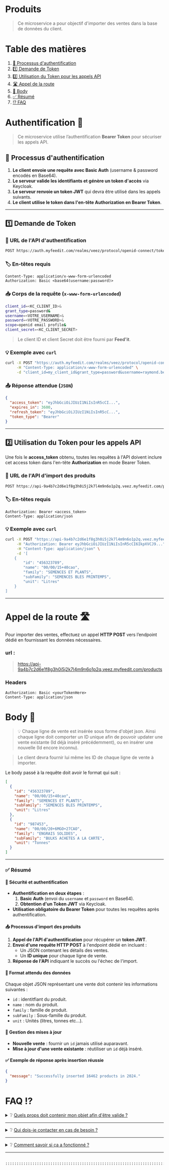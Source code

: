 # Produits

> Ce microservice a pour objectif d'importer des ventes dans la base de données du client.

# Table des matières

1. [🔄 Processus d'authentification](#processus-authentification)
2. [1️⃣ Demande de Token](#demande-token)
3. [2️⃣ Utilisation du Token pour les appels API](#utilisation-token)
4. [🛣️ Appel de la route](#appel-route)
5. [📖 Body](#body)
6. [✅ Résumé](#resume)
7. [⁉️ FAQ](#faq)

# Authentification 🪪

> Ce microservice utilise l’authentification **Bearer Token** pour sécuriser les appels API.

## 🔄 <a id="processus-authentification"></a> Processus d'authentification

1. **Le client envoie une requête avec Basic Auth** (username & password encodés en Base64).
2. **Le serveur valide les identifiants et génère un token d'accès** via Keycloak.
3. **Le serveur renvoie un token JWT** qui devra être utilisé dans les appels suivants.
4. **Le client utilise le token dans l'en-tête Authorization en Bearer Token**.

---

## 1️⃣ <a id="demande-token"></a> Demande de Token

### 📌 URL de l'API d'authentification

```sh
POST https://auth.myfeedit.com/realms/veez/protocol/openid-connect/token
```

### 🏷️ En-têtes requis

```http
Content-Type: application/x-www-form-urlencoded
Authorization: Basic <base64(username:password)>
```

### 📥 Corps de la requête (`x-www-form-urlencoded`)

```sh
client_id=<KC_CLIENT_ID>&
grant_type=password&
username=<VOTRE_USERNAME>&
password=<VOTRE_PASSWORD>&
scope=openid email profile&
client_secret=<KC_CLIENT_SECRET>
```

> Le client ID et client Secret doit être fourni par **Feed'it**.

### 💡 Exemple avec `curl`

```sh
curl -X POST "https://auth.myfeedit.com/realms/veez/protocol/openid-connect/token" \
     -H "Content-Type: application/x-www-form-urlencoded" \
     -d "client_id=my_client_id&grant_type=password&username=raymond.bechard&password=password123&scope=openid email profile&client_secret=my_client_secret"
```

### 📤 Réponse attendue (`JSON`)

```json
{
  "access_token": "eyJhbGciOiJIUzI1NiIsInR5cCI...",
  "expires_in": 3600,
  "refresh_token": "eyJhbGciOiJIUzI1NiIsInR5cC...",
  "token_type": "Bearer"
}
```

---

## 2️⃣ <a id="utilisation-token"></a> Utilisation du Token pour les appels API

Une fois le **access_token** obtenu, toutes les requêtes à l'API doivent inclure cet access token dans l'en-tête **Authorization** en mode Bearer Token.

### 📌 URL de l'API d'import des produits

```sh
POST https://api-9a4b7c2d6e1f8g3h0i5j2k7l4m9n6o1p2q.veez.myfeedit.com/products
```

### 🏷️ En-têtes requis

```http
Authorization: Bearer <access_token>
Content-Type: application/json
```

### 💡 Exemple avec `curl`

```sh
curl -X POST "https://api-9a4b7c2d6e1f8g3h0i5j2k7l4m9n6o1p2q.veez.myfeedit.com/products" \
     -H "Authorization: Bearer eyJhbGciOiJIUzI1NiIsInR5cCI6IkpXVCJ9..." \
     -H "Content-Type: application/json" \
     -d '[
	{
		"id": "456323789",
		"name": "00/00/15+40cao",
		"family": "SEMENCES ET PLANTS",
		"subFamily": "SEMENCES BLES PRINTEMPS",
		"unit": "Litres"
	}
]
```

---

# <a id="appel-route"></a> Appel de la route 🛣️

Pour importer des ventes, effectuez un appel **HTTP POST** vers l’endpoint dédié en fournissant les données nécessaires.

### url :

> https://api-9a4b7c2d6e1f8g3h0i5j2k7l4m9n6o1p2q.veez.myfeedit.com/products

### Headers

```http
Authorization: Basic <yourTokenHere>
Content-Type: application/json
```

# <a id="body"></a> Body 📖

> 💡 Chaque ligne de vente est insérée sous forme d'objet json. Ainsi chaque ligne doit comporter un ID unique afin de pouvoir updater une vente existante (Id déjà inséré précédemment), ou en insérer une nouvelle (Id encore inconnu).

> Le client devra fournir lui même les ID de chaque ligne de vente à importer.

Le body passé à la requête doit avoir le format qui suit :

```json
[
  {
    "id": "456323789",
    "name": "00/00/15+40cao",
    "family": "SEMENCES ET PLANTS",
    "subFamily": "SEMENCES BLES PRINTEMPS",
    "unit": "Litres"
  },
  {
    "id": "987453",
    "name": "00/00/20+6MGO+27CAO",
    "family": "ENGRAIS SOLIDES",
    "subFamily": "BULKS ACHETES A LA CARTE",
    "unit": "Tonnes"
  }
]
```

---

### ✅ <a id="resume"></a> Résumé

#### 🔐 Sécurité et authentification

- **Authentification en deux étapes** :
  1. **Basic Auth** (envoi du `username` et `password` en Base64).
  2. **Obtention d'un Token JWT** via Keycloak.
- **Utilisation obligatoire du Bearer Token** pour toutes les requêtes après authentification.

#### 📤 Processus d'import des produits

1. **Appel de l'API d'authentification** pour récupérer un **token JWT**.
2. **Envoi d'une requête HTTP POST** à l'endpoint dédié en incluant :
   - Un JSON contenant les détails des ventes.
   - Un **ID unique** pour chaque ligne de vente.
3. **Réponse de l'API** indiquant le succès ou l'échec de l'import.

#### 📌 Format attendu des données

Chaque objet JSON représentant une vente doit contenir les informations suivantes :

- `id` : identitfiant du produit.
- `name` : nom du produit.
- `family` : famille de produit.
- `subFamily` : Sous-famille du produit.
- `unit` : Unités (litres, tonnes etc...).

#### 🔄 Gestion des mises à jour

- **Nouvelle vente** : fournir un `id` jamais utilisé auparavant.
- **Mise à jour d'une vente existante** : réutiliser un `id` déjà inséré.

#### ✅ Exemple de réponse après insertion réussie

```json
{
  "message": "Successfully inserted 16462 products in 2024."
}
```

# <a id="faq"></a> FAQ ⁉️

<details>
  <summary>❔ <u>Quels props doit contenir mon objet afin d'être valide ?</u></summary>
  
  Chaque objet doit contenir :

- Un **ID** (défini par le client)
- Un **name**
- Un **family**
- Un **subFamily**
- Une **unit**
</details>

---

<details>
	<summary> ❔ <u>Qui dois-je contacter en cas de besoin ?</u></summary>
    L'équipe Feed'it se fera un plaisir de répondre a toutes les questions !

</details>

---

<details>
	<summary> ❔ <u>Comment savoir si ça a fonctionné ?</u></summary>
	Une réponse sera fournie une fois l'insertion terminée.
<pre>	
{
	"success": true,
	"message": "Successfully inserted 4 new sales,
	"requestedYear": "2025",
	"businessEntity": "FEEDIT"
}
		</pre>
</details>

---

```txt

::::::::::::::::::::::::::::::::::::::::::::::::::::::::::::::::::::::::::::::::::::::::::::::::::::::: ::::::::::::::::. ::::::::::::::::::::::::::::::::::. ::.....::::::::::::::::::::::::::::::::: ::::::::::::::: @@@@@@-:::::::::::::::::::::::::::::::::: @@@ .:.@@@:::. .::::::::::::::::::::::::: ::::::::::::::: @@@ . :::::::::::::::::::::::::::::::::: @@ .:.:@#.:: %@@%.:: .:::::::::::::::::: ::::::::::::::: @@ ...::::::::::::::::::::::::::::::::::: @@ .:..@+.:-.-@@..::.@@@ :::::::::::::::::: :::::::::::-. @@ .::.........::::::......:::::: @@ .:._@@.::. . .@ .:::::::::::::: :::::::::::- @@@@@@@@@....@@@@@@%..:::._%@@%%#.:::. @@@@@@@@@ .::....::.+@@..@@@@@@@@@@.:::::::::::::: :::::::::::- @@ ..@@@....#@@..:-##:....##+.. #@@% @@@ .::::::::. %% . :@ .:::::::::::::: ::::::::::::::. @@ ::.@@=......=@#.:_#......._#. .@@ .:: @@ .::::::::. %% .:. @@. ..:::::::::::::::: ::::::::::::::: @@ -:.@@@@@@@@@@@@.:_#%@@@@@@%%: :@@ ::: @@ .::::::::. %% .:. @@: :::::::::::::::::: ::::::::::::::: @@ ::.@@:..........:_#.........: :@@ :: @@ ::::::::. %% .:. @@. :::::::::::::::::: ::::::::::::::: @@: -:..@@@.......=..+##.......-:. @@: @@@@ -:::::::. %% .:: @@: :::::::::::::: ::::::::::::::: @@@ -::..@@@@@@@@@@.:..#%%%%%%@%:: @@@@@@@ @@@ ::::::::..@@=.:: #@@@@@@ :::::::::::::: ::::::::::::::: .-:::............:::.........::: -:::::::: .::. :::::::::::::: :::::::::::::::::.::::::::::::::::::::::::::::::::::::...::::::::::::::::::::::::::...::::::::::::::::: :::::::::::::::::::::::::::::::::::::::::::::::::::::::::::::::::::::::::::::::::::::::::::::::::::::::

```

```

```
